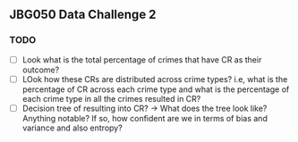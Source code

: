 ## JBG050 Data Challenge 2

### TODO
- [ ] Look what is the total percentage of crimes that have CR as their outcome? 
- [ ] LOok how these CRs are distributed across crime types? i.e, what is the percentage of CR across each crime type and what is the percentage of each crime type in all the crimes resulted in CR?
- [ ] Decision tree of resulting into CR? -> What does the tree look like? Anything notable? If so, how confident are we in terms of bias and variance and also entropy?